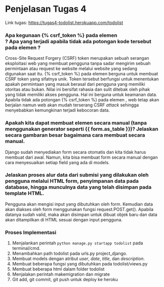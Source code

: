 # Penjelasan Tugas 4Link tugas: https://tugas4-todolist.herokuapp.com/todolist### Apa kegunaan {% csrf_token %} pada elemen <form>? Apa yang terjadi apabila tidak ada potongan kode tersebut pada elemen <form>?Cross-Site Request Forgery (CSRF) token merupakan sebuah serangan eksploitasi web yang membuat pengguna tanpa sadar mengirim sebuah permintaan atau request ke website melalui website yang sedang digunakan saat itu. {% csrf_token %} pada elemen <form> berguna untuk membuat CSRF token yang sifatnya unik. Token tersebut berfungsi untuk menentukan apakah permintaan yang masuk berasal dari pengguna yang memiliki otoritas atau bukan. Nilai ini bersifat rahasia dan sulit ditebak oleh pihak yang tidak memiliki akses pengguna. Hal iniberguna untuk keamanan data. Apabila tidak ada potongan {% csrf_token %} pada elemen <form>, web tetap akan berjalan namun web akan mudahterserang CSRF *attack* sehingga menyebabkan kemungkinan terjadi kebocoran data. ### Apakah kita dapat membuat elemen <form> secara manual (tanpa menggunakan generator seperti {{ form.as_table }})? Jelaskan secara gambaran besar bagaimana cara membuat <form> secara manual.Django sudah menyediakan form secara otomatis dan kita tidak harus membuat dari awal. Namun, kita bisa membuat form secara manual dengan cara menyesuaikan setiap field yang ada di models. ### Jelaskan proses alur data dari submisi yang dilakukan oleh pengguna melalui HTML form, penyimpanan data pada database, hingga munculnya data yang telah disimpan pada template HTML.Pengguna akan mengisi input yang dibutuhkan oleh form. Kemudian data akan diakses oleh form menggunakan fungsi request.POST.get().Apabila datanya sudah valid, maka akan disimpan untuk dibuat objek baru dan data akan ditampilkan di HTML sesuai dengan input pengguna. ### Proses Implementasi1. Menjalankan perintah ```python manage.py startapp todolist``` pada terminal/cmd.2. Menambahkan path todolist pada urls.py project_django.3. Membuat models dengan atribut *user*, *date*, *title*, dan *description*.4. Membuat beberapa fungsi yang dibutuhkan pada todolist/views.py5. Membuat beberapa html dalam folder todolist6. Menjalakan perintah makemigration dan migrate7. Git add, git commit, git push untuk deploy ke heroku